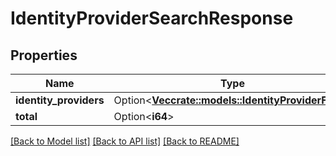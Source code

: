 # IdentityProviderSearchResponse

## Properties

Name | Type | Description | Notes
------------ | ------------- | ------------- | -------------
**identity_providers** | Option<[**Vec<crate::models::IdentityProviderField>**](IdentityProviderField.md)> |  | [optional]
**total** | Option<**i64**> |  | [optional]

[[Back to Model list]](../README.md#documentation-for-models) [[Back to API list]](../README.md#documentation-for-api-endpoints) [[Back to README]](../README.md)


